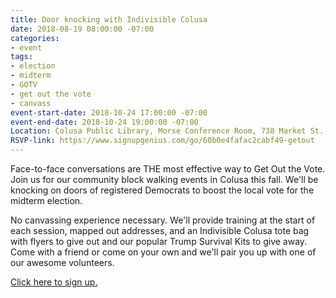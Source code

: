 ```yaml
---
title: Door knocking with Indivisible Colusa
date: 2018-08-19 08:00:00 -07:00
categories:
- event
tags:
- election
- midterm
- GOTV
- get out the vote
- canvass
event-start-date: 2018-10-24 17:00:00 -07:00
event-end-date: 2018-10-24 19:00:00 -07:00
Location: Colusa Public Library, Morse Conference Room, 738 Market St., Colusa, CA
RSVP-link: https://www.signupgenius.com/go/60b0e4fafac2cabf49-getout
---
```


Face-to-face conversations are THE most effective way to Get Out the Vote. Join us for our community block walking events in Colusa this fall. We'll be knocking on doors of registered Democrats to boost the local vote for the midterm election.

No canvassing experience necessary. We'll provide training at the start of each session, mapped out addresses, and an Indivisible Colusa tote bag with flyers to give out and our popular Trump Survival Kits to give away. Come with a friend or come on your own and we'll pair you up with one of our awesome volunteers.

[Click here to sign up.](https://www.signupgenius.com/go/60b0e4fafac2cabf49-getout)